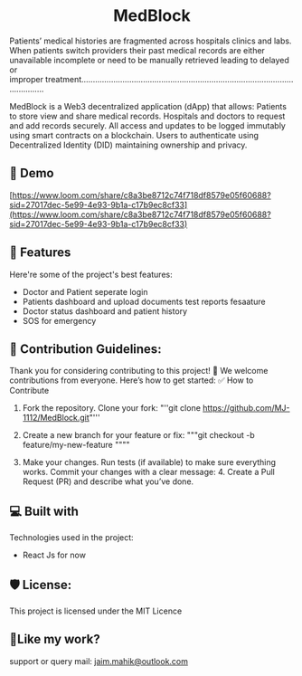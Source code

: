<h1 align="center" id="title">MedBlock</h1>

<p id="description">Patients’ medical histories are fragmented across hospitals clinics and labs. When patients switch providers their past medical records are either unavailable incomplete or need to be manually retrieved leading to delayed or improper&nbsp;treatment............................................................................................................ 




MedBlock is a Web3 decentralized application (dApp) that allows: Patients to store view and share medical records. Hospitals and doctors to request and add records securely. All access and updates to be logged immutably using smart contracts on a blockchain. Users to authenticate using Decentralized Identity (DID) maintaining ownership&nbsp;and&nbsp;privacy.</p>

<h2>🚀 Demo</h2>

[https://www.loom.com/share/c8a3be8712c74f718df8579e05f60688?sid=27017dec-5e99-4e93-9b1a-c17b9ec8cf33](https://www.loom.com/share/c8a3be8712c74f718df8579e05f60688?sid=27017dec-5e99-4e93-9b1a-c17b9ec8cf33)

  
  
<h2>🧐 Features</h2>

Here're some of the project's best features:

*   Doctor and Patient seperate login
*   Patients dashboard and upload documents test reports fesaature
*   Doctor status dashboard and patient history
*   SOS for emergency

<h2>🍰 Contribution Guidelines:</h2>

Thank you for considering contributing to this project! 🎉 We welcome contributions from everyone. Here’s how to get started:
 ✅ How to Contribute

 1. Fork the repository. Clone your fork: "''git clone https://github.com/MJ-1112/MedBlock.git"''' 

2. Create a new branch for your feature or fix: """git checkout -b feature/my-new-feature """" 

3. Make your changes. Run tests (if available) to make sure everything works. Commit your changes with a clear message: 4. Create a Pull Request (PR) and describe what you’ve done.

  
  
<h2>💻 Built with</h2>

Technologies used in the project:

*   React Js for now

<h2>🛡️ License:</h2>

This project is licensed under the MIT Licence

<h2>💖Like my work?</h2>

support or query mail: jaim.mahik@outlook.com
